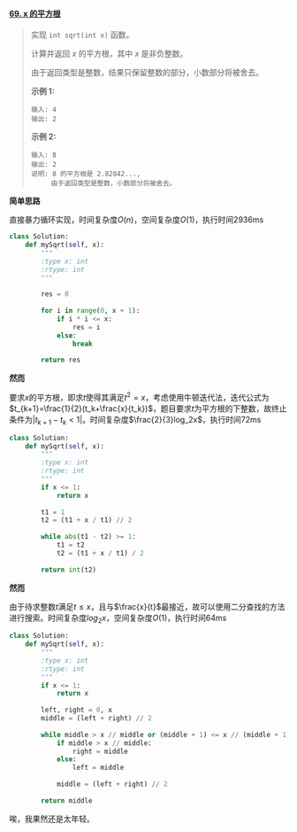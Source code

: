 #### [69. x 的平方根](https://leetcode-cn.com/problems/sqrtx/)

> 实现 `int sqrt(int x)` 函数。
>
> 计算并返回 *x* 的平方根，其中 *x* 是非负整数。
>
> 由于返回类型是整数，结果只保留整数的部分，小数部分将被舍去。
>
> **示例 1:**
>
> ```
> 输入: 4
> 输出: 2
> ```
>
> **示例 2:**
>
> ```
> 输入: 8
> 输出: 2
> 说明: 8 的平方根是 2.82842..., 
>      由于返回类型是整数，小数部分将被舍去。
> ```

**简单思路**

直接暴力循环实现，时间复杂度$O(n)$，空间复杂度$O(1)$，执行时间2936ms

```python
class Solution:
    def mySqrt(self, x):
        """
        :type x: int
        :rtype: int
        """
        
        res = 0
        
        for i in range(0, x + 1):
            if i * i <= x:
                res = i
            else:
                break
        
        return res
```

**然而**

要求$x$的平方根，即求$t$使得其满足$t^2=x$，考虑使用牛顿迭代法，迭代公式为$t_{k+1}=\frac{1}{2}(t_k+\frac{x}{t_k})$，题目要求$t$为平方根的下整数，故终止条件为$|t_{k+1}-t_{k}<1|$。时间复杂度$\frac{2}{3}log_2x$，执行时间72ms

```python
class Solution:
    def mySqrt(self, x):
        """
        :type x: int
        :rtype: int
        """
        if x <= 1:
            return x
        
        t1 = 1
        t2 = (t1 + x / t1) // 2
        
        while abs(t1 - t2) >= 1:
            t1 = t2
            t2 = (t1 + x / t1) / 2
        
        return int(t2)
```

**然而**

由于待求整数$t$满足$t\leq x$，且与$\frac{x}{t}$最接近，故可以使用二分查找的方法进行搜索。时间复杂度$log_2x$，空间复杂度$O(1)$，执行时间64ms

```python
class Solution:
    def mySqrt(self, x):
        """
        :type x: int
        :rtype: int
        """
        if x <= 1:
            return x
        
        left, right = 0, x
        middle = (left + right) // 2
        
        while middle > x // middle or (middle + 1) <= x // (middle + 1):
            if middle > x // middle:
                right = middle
            else:
                left = middle
            
            middle = (left + right) // 2
        
        return middle
```

唉，我果然还是太年轻。